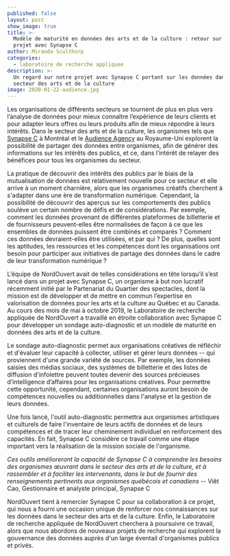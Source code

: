 ```yaml
---
published: false
layout: post
show_image: true
title: >-
  Modèle de maturité en données des arts et de la culture : retour sur notre
  projet avec Synapse C
author: Miranda Sculthorp
categories:
  - laboratoire de recherche appliquee
description: >-
  Un regard sur notre projet avec Synapse C portant sur les données dans le
  secteur des arts et de la culture
image: 2020-01-22-audience.jpg
---
```

Les organisations de différents secteurs se tournent de plus en plus vers l’analyse de données pour mieux connaître l’expérience de leurs clients et pour adapter leurs offres ou leurs produits afin de mieux répondre à leurs intérêts. Dans le secteur des arts et de la culture, les organismes tels que [Synapse C](https://synapsec.ca/) à Montréal et le [Audience Agency](https://www.audiencedatasharing.org/) au Royaume-Uni explorent la possibilité de partager des données entre organismes, afin de générer des informations sur les intérêts des publics, et ce, dans l’intérêt de relayer des bénéfices pour tous les organismes du secteur.  

La pratique de découvrir des intérêts des publics par le biais de la mutualisation de données est relativement nouvelle pour ce secteur et elle arrive à un moment charnière, alors que les organismes créatifs cherchent à s'adapter dans une ère de transformation numérique. Cependant, la possibilité de découvrir des aperçus sur les comportements des publics soulève un certain nombre de défis et de considérations. Par exemple, comment les données provenant de différentes plateformes de billetterie et de fournisseurs peuvent-elles être normalisées de façon à ce que les ensembles de données puissent être combinés et comparés ? Comment ces données devraient-elles être utilisées, et par qui ? De plus, quelles sont les aptitudes, les ressources et les compétences dont les organisations ont besoin pour participer aux initiatives de partage des données dans le cadre de leur transformation numérique ? 

L’équipe de NordOuvert avait de telles considérations en tête lorsqu’il s’est lancé dans un projet avec Synapse C, un organisme à but non lucratif récemment initié par le Partenariat du Quartier des spectacles, dont la mission est de développer et de mettre en commun l’expertise en valorisation de données pour les arts et la culture au Québec et au Canada. Au cours des mois de mai à octobre 2019, le Laboratoire de recherche appliquée de NordOuvert a travaillé en étroite collaboration avec Synapse C pour développer un sondage auto-diagnostic et un modèle de maturité en données des arts et de la culture.

Le sondage auto-diagnostic permet aux organisations créatives de réfléchir et d'évaluer leur capacité à collecter, utiliser et gérer leurs données -- qui proviennent d'une grande variété de sources. Par exemple, les données saisies des médias sociaux, des systèmes de billetterie et des listes de diffusion d'infolettre peuvent toutes devenir des sources précieuses d’intelligence d’affaires pour les organisations créatives. Pour permettre cette opportunité, cependant, certaines organisations auront  besoin de compétences nouvelles ou additionnelles dans l'analyse et la gestion de leurs données. 

Une fois lancé, l'outil auto-diagnostic permettra aux organismes artistiques et culturels de faire l'inventaire de leurs actifs de données et de leurs compétences et de tracer leur cheminement individuel en renforcement des capacités. En fait, Synapse C considère ce travail comme une étape important vers la réalisation de la mission sociale de l'organisme.
 
_Ces outils amélioreront la capacité de Synapse C à comprendre les besoins des organismes œuvrant dans le secteur des arts et de la culture, et à rassembler et à faciliter les intervenants, dans le but de fournir des renseignements pertinents aux organismes québécois et canadiens_
-- Viêt Cao, Gestionnaire et analyste principal, Synapse C 

NordOuvert tient à remercier Synapse C pour sa collaboration à ce projet, qui nous a fourni une occasion unique de renforcer nos connaissances sur les données dans le secteur des arts et de la culture. Enfin, le Laboratoire de recherche appliquée de NordOuvert cherchera à poursuivre ce travail, alors que nous abordons de nouveaux projets de recherche qui explorent la gouvernance des données auprès d'un large éventail d'organismes publics et privés.
